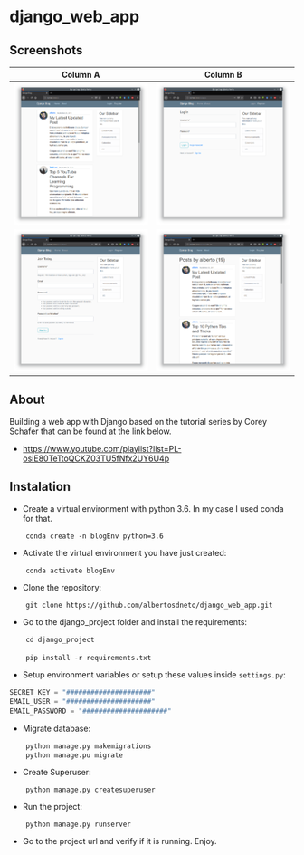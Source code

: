 # django_web_app

## Screenshots

| Column A                        | Column B                     |
|---------------------------------|------------------------------|
| ![Home](screenshots/01.png)     | ![Login](screenshots/02.png) |
| ![Register](screenshots/03.png) | ![User](screenshots/04.png)  |

## About

Building a web app with Django based on the tutorial series by  Corey Schafer that can be found at the link below.

- <https://www.youtube.com/playlist?list=PL-osiE80TeTtoQCKZ03TU5fNfx2UY6U4p>


## Instalation

- Create a virtual environment with python 3.6. In my case I used conda for that.
```shell
	conda create -n blogEnv python=3.6
```
- Activate the virtual environment you have just created:
```shell
	conda activate blogEnv
```
- Clone the repository:
```shell
	git clone https://github.com/albertosdneto/django_web_app.git
```
- Go to the django_project folder and install the requirements:
```shell
	cd django_project

	pip install -r requirements.txt
```
- Setup environment variables or setup these values inside ```settings.py```:
``` python
SECRET_KEY = "#####################"
EMAIL_USER = "#####################"
EMAIL_PASSWORD = "#####################"
```
- Migrate database:
```shell
	python manage.py makemigrations
	python manage.pu migrate
```
- Create Superuser:
```shell
	python manage.py createsuperuser
```
- Run the project:
```shell
	python manage.py runserver
```
- Go to the project url and verify if it is running. Enjoy.